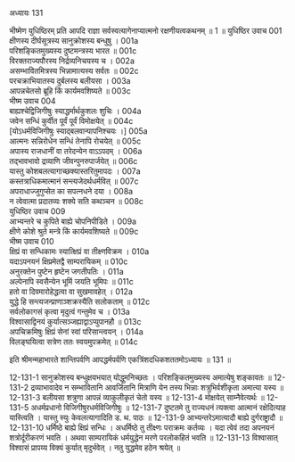 अध्यायः 131

भीष्मेण युधिष्ठिरम् प्रति आपदि राज्ञा सर्वस्वत्यागेनाप्यात्मनो रक्षणीयत्वकथनम् ॥ 1 ॥
युधिष्ठिर उवाच 	001  
क्षीणस्य दीर्घसूत्रस्य सानुक्रोशस्य बन्धुषु ।	001a  
परिशङ्कितमुख्यस्य दुष्टमन्त्रस्य भारत ॥	001c  
विरक्तराज्यपौरस्य निर्द्रव्यनिचयस्य च ।	002a  
असम्भावितमित्रस्य भिन्नामात्यस्य सर्वतः ॥	002c  
परचक्राभियातस्य दुर्बलस्य बलीयसा ।	003a  
आपन्नचेतसो ब्रूहि किं कार्यमवशिष्यते ॥	003c  
भीष्म उवाच 	004  
बाह्यश्चेद्विजिगीषुः स्याद्धर्मार्थकुशलः शुचिः ।	004a  
जवेन सन्धिं कुर्वीत पूर्वं पूर्वं विमोक्षयेत् ॥	004c  
[योऽधर्मविजिगीषुः स्याद्बलवान्पापनिश्चयः ।]	005a  
आत्मनः सन्निरोधेन सन्धिं तेनापि रोचयेत् ॥	005c  
अपास्य राजधानीं वा तरेदन्येन वाऽऽपदम् ।	006a  
तद्भावभावो द्रव्याणि जीवन्पुनरुपार्जयेत् ॥	006c  
यास्तु कोशबलत्यागाच्छक्यास्तरितुमापदः ।	007a  
कस्तत्राधिकमात्मानं सन्त्यजेदर्थधर्मवित् ॥	007c  
अपराधाज्जुगुप्सेत का सपत्नधने दया ।	008a  
न त्वेवात्मा प्रदातव्यः शक्ये सति कथञ्चन ॥	008c  
युधिष्ठिर उवाच 	009  
आभ्यन्तरे च कुपिते बाह्ये चोपनिपीडिते ।	009a  
क्षीणे कोशे श्रुते मन्त्रे किं कार्यमवशिष्यते ॥	009c  
भीष्म उवाच 	010  
क्षिप्रं वा सन्धिकामः स्यात्क्षिप्रं वा तीक्ष्णविक्रम ।	010a  
यदाऽपनयनं क्षिप्रमेतद्वै साम्परायिकम् ॥	010c  
अनुरक्तेन पुष्टेन हृष्टेन जगतीपतिः ।	011a  
अल्पेनापि स्वसैन्येन भूमिं जयति भूमिपः ॥	011c  
हतो वा दिवमारोहेद्धत्वा वा सुखमावहेत् ।	012a  
युद्धे हि सन्त्यजन्प्राणाञ्शक्रस्यैति सलोकताम् ॥	012c  
सर्वलोकागसं कृत्वा मृदुत्वं गन्तुमेव च ।	013a  
विश्वासाद्विनयं कुर्यात्सञ्जह्याद्वाऽप्युपानहौ ॥	013c  
अपचिक्रमिषुः क्षिप्रं सेनां स्वां परिसान्त्वयन् ।	014a  
विलङ्घयित्वा सत्रेण ततः स्वयमुपक्रमेत् ॥ 	014c  

इति श्रीमन्महाभारते शान्तिपर्वणि आपद्धर्मपर्वणि एकत्रिंशदधिकशततमोऽध्यायः ॥ 131 ॥

12-131-1 सानुक्रोशस्य बन्धुक्षयभयात् योद्धुमनिच्छतः । परिशङ्कितमुख्यस्य अमात्येषु शङ्कावतः ॥ 12-131-2 द्रव्याभावादेव न सम्भावितानि आवर्जितानि मित्राणि येन तस्य भिन्नाः शत्रुभिर्वशीकृता अमात्या यस्य ॥ 12-131-3 बलीयसा शत्रुणा आपन्नं व्याकुलीकृतं चेतो यस्य ॥ 12-131-4 मोक्षयेत् साम्नैवेत्यर्थः ॥ 12-131-5 अधर्मप्रधानो विजिगीषुरधर्मविजिगीषुः ॥ 12-131-7 दुष्टतमे तु राज्यधनं त्यक्त्वा आत्मानं रक्षेदित्याह यास्त्विति । यास्तु स्युः केवलत्यागादिति ड. थ. पाठः ॥ 12-131-9 आभ्यन्तरेऽमात्यादौ बाह्ये दुर्गराष्ट्रादौ ॥ 12-131-10 धर्मिष्ठे बाह्ये क्षिप्रं सन्धिः । अधर्मिष्ठे तु तीक्ष्णः पराक्रमः कर्तव्यः । यदा त्वेवं तदा अपनयनं शत्रोर्दूरीकरणं भवति । अथवा साम्परायिकं धर्मयुद्धेन मरणे परलोकहितं भवति ॥ 12-131-13 विश्वासात् विश्वासं प्रापय्य विक्यं कुर्यात् मृदुर्भवेत् । नतु युद्धमेव हठेन श्रयेत् ॥
